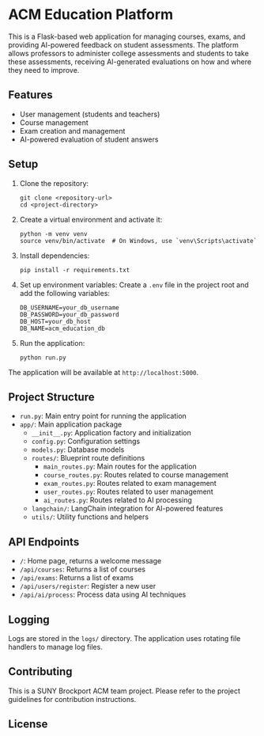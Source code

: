 # ACM Education Platform

This is a Flask-based web application for managing courses, exams, and providing AI-powered feedback on student assessments. The platform allows professors to administer college assessments and students to take these assessments, receiving AI-generated evaluations on how and where they need to improve.

## Features

- User management (students and teachers)
- Course management
- Exam creation and management
- AI-powered evaluation of student answers

## Setup

1. Clone the repository:
   ```
   git clone <repository-url>
   cd <project-directory>
   ```

2. Create a virtual environment and activate it:
   ```
   python -m venv venv
   source venv/bin/activate  # On Windows, use `venv\Scripts\activate`
   ```

3. Install dependencies:
   ```
   pip install -r requirements.txt
   ```

4. Set up environment variables:
   Create a `.env` file in the project root and add the following variables:
   ```
   DB_USERNAME=your_db_username
   DB_PASSWORD=your_db_password
   DB_HOST=your_db_host
   DB_NAME=acm_education_db
   ```

5. Run the application:
   ```
   python run.py
   ```

The application will be available at `http://localhost:5000`.

## Project Structure

- `run.py`: Main entry point for running the application
- `app/`: Main application package
  - `__init__.py`: Application factory and initialization
  - `config.py`: Configuration settings
  - `models.py`: Database models
  - `routes/`: Blueprint route definitions
    - `main_routes.py`: Main routes for the application
    - `course_routes.py`: Routes related to course management
    - `exam_routes.py`: Routes related to exam management
    - `user_routes.py`: Routes related to user management
    - `ai_routes.py`: Routes related to AI processing
  - `langchain/`: LangChain integration for AI-powered features
  - `utils/`: Utility functions and helpers

## API Endpoints

- `/`: Home page, returns a welcome message
- `/api/courses`: Returns a list of courses
- `/api/exams`: Returns a list of exams
- `/api/users/register`: Register a new user
- `/api/ai/process`: Process data using AI techniques


## Logging

Logs are stored in the `logs/` directory. The application uses rotating file handlers to manage log files.

## Contributing

This is a SUNY Brockport ACM team project. Please refer to the project guidelines for contribution instructions.

## License
